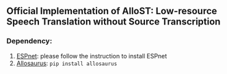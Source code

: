 ## Official Implementation of AlloST: Low-resource Speech Translation without Source Transcription

### Dependency:
  1. [ESPnet](https://github.com/espnet/espnet): please follow the instruction to install ESPnet
  2. [Allosaurus](https://github.com/xinjli/allosaurus): `pip install allosaurus`

